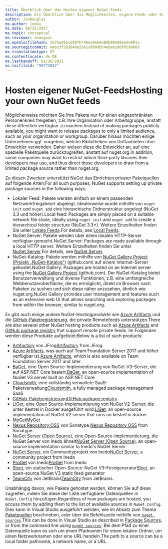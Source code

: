 ```yaml
---
title: Überblick über das Hosten eigener NuGet-Feeds
description: Ein Überblick über die Möglichkeiten, eigene Feeds oder Kataloge für NuGet-Pakete lokal oder remote zu hosten
author: JonDouglas
ms.author: jodou
ms.date: 08/25/2017
ms.topic: conceptual
ms.reviewer: anangaur
ms.openlocfilehash: 1b7bad6bcd897b746ea9eb6e89b80a88ee5e891a
ms.sourcegitcommit: ee6c3f203648a5561c809db54ebeb1d0f0598b68
ms.translationtype: HT
ms.contentlocale: de-DE
ms.lasthandoff: 01/26/2021
ms.locfileid: "98774052"
---
```

# <a name="hosting-your-own-nuget-feeds"></a><span data-ttu-id="9df6b-103">Hosten eigener NuGet-Feeds</span><span class="sxs-lookup"><span data-stu-id="9df6b-103">Hosting your own NuGet feeds</span></span>

<span data-ttu-id="9df6b-104">Möglicherweise möchten Sie Ihre Pakete nur für einen eingeschränkten Personenkreis freigeben, z.B. Ihre Organisation oder Arbeitsgruppe, anstatt diese öffentlich verfügbar zu machen.</span><span class="sxs-lookup"><span data-stu-id="9df6b-104">Instead of making packages publicly available, you might want to release packages to only a limited audience, such as your organization or workgroup.</span></span> <span data-ttu-id="9df6b-105">Darüber hinaus möchten einige Unternehmen ggf. vorgeben, welche Bibliotheken von Drittanbietern ihre Entwickler verwenden. Daher weisen diese die Entwickler an, auf eine spezielle Paketquelle zurückzugreifen, anstatt auf nuget.org.</span><span class="sxs-lookup"><span data-stu-id="9df6b-105">In addition, some companies may want to restrict which third-party libraries their developers may use, and thus direct those developers to draw from a limited package source rather than nuget.org.</span></span>

<span data-ttu-id="9df6b-106">Zu diesen Zwecken unterstützt NuGet das Einrichten privater Paketquellen auf folgende Arten:</span><span class="sxs-lookup"><span data-stu-id="9df6b-106">For all such purposes, NuGet supports setting up private package sources in the following ways:</span></span>

- <span data-ttu-id="9df6b-107">Lokaler Feed: Pakete werden einfach an einem passenden Netzwerkfreigabeort abgelegt. Idealerweise wurde mithilfe von `nuget init` und `nuget add` eine hierarchische Ordnerstruktur angelegt (NuGet 3.3 und höher).</span><span class="sxs-lookup"><span data-stu-id="9df6b-107">Local feed: Packages are simply placed on a suitable network file share, ideally using `nuget init` and `nuget add` to create a hierarchical folder structure (NuGet 3.3+).</span></span> <span data-ttu-id="9df6b-108">Weitere Einzelheiten finden Sie unter [Lokale Feeds](../hosting-packages/local-feeds.md).</span><span class="sxs-lookup"><span data-stu-id="9df6b-108">For details, see [Local Feeds](../hosting-packages/local-feeds.md).</span></span>
- <span data-ttu-id="9df6b-109">NuGet.Server: Pakete werden über einen lokalen HTTP-Server verfügbar gemacht.</span><span class="sxs-lookup"><span data-stu-id="9df6b-109">NuGet.Server: Packages are made available through a local HTTP server.</span></span> <span data-ttu-id="9df6b-110">Weitere Einzelheiten finden Sie unter [NuGet.Server](../hosting-packages/nuget-server.md).</span><span class="sxs-lookup"><span data-stu-id="9df6b-110">For details, see [NuGet.Server](../hosting-packages/nuget-server.md).</span></span>
- <span data-ttu-id="9df6b-111">NuGet-Katalog: Pakete werden mithilfe von [NuGet Gallery Project (Projekt „NuGet-Katalog“)](https://github.com/NuGet/NuGetGallery#build-and-run-the-gallery-in-arbitrary-number-easy-steps) (github.com) auf einem Internet-Server gehostet.</span><span class="sxs-lookup"><span data-stu-id="9df6b-111">NuGet Gallery: Packages are hosted on an Internet server using the [NuGet Gallery Project](https://github.com/NuGet/NuGetGallery#build-and-run-the-gallery-in-arbitrary-number-easy-steps) (github.com).</span></span> <span data-ttu-id="9df6b-112">Der NuGet-Katalog bietet Benutzerverwaltung und diverse Funktionen, z.B. eine umfangreiche Webbenutzeroberfläche, die es ermöglicht, direkt im Browser nach Paketen zu suchen und sich diese näher anzusehen, ähnlich wie nuget.org.</span><span class="sxs-lookup"><span data-stu-id="9df6b-112">NuGet Gallery provides user management and features such as an extensive web UI that allows searching and exploring packages from within the browser, similar to nuget.org.</span></span>

<span data-ttu-id="9df6b-113">Es gibt auch einige andere NuGet-Hostingprodukte wie [Azure Artifacts](https://www.visualstudio.com/docs/package/nuget/publish) und die [GitHub-Paketregistrierung](https://help.github.com/articles/configuring-nuget-for-use-with-github-package-registry), die private Remotefeeds unterstützen.</span><span class="sxs-lookup"><span data-stu-id="9df6b-113">There are also several other NuGet hosting products such as [Azure Artifacts](https://www.visualstudio.com/docs/package/nuget/publish) and [GitHub package registry](https://help.github.com/articles/configuring-nuget-for-use-with-github-package-registry) that support remote private feeds.</span></span> <span data-ttu-id="9df6b-114">Im Folgenden werden diese Produkte aufgelistet:</span><span class="sxs-lookup"><span data-stu-id="9df6b-114">Below is a list of such products:</span></span>

- <span data-ttu-id="9df6b-115">[Artifactory](https://www.jfrog.com/artifactory/) von JFrog</span><span class="sxs-lookup"><span data-stu-id="9df6b-115">[Artifactory](https://www.jfrog.com/artifactory/) from JFrog.</span></span>
- <span data-ttu-id="9df6b-116">[Azure Artifacts](https://www.visualstudio.com/docs/package/nuget/publish), was auch auf Team Foundation Server 2017 und höher verfügbar ist.</span><span class="sxs-lookup"><span data-stu-id="9df6b-116">[Azure Artifacts](https://www.visualstudio.com/docs/package/nuget/publish), which is also available on Team Foundation Server 2017 and later.</span></span>
- <span data-ttu-id="9df6b-117">[BaGet](https://github.com/loic-sharma/BaGet), eine Open Source-Implementierung von NuGet-V3-Server, die auf ASP.NET Core basiert.</span><span class="sxs-lookup"><span data-stu-id="9df6b-117">[BaGet](https://github.com/loic-sharma/BaGet), an open-source implementation of NuGet V3 server built on ASP.NET Core</span></span>
- <span data-ttu-id="9df6b-118">[Cloudsmith](https://cloudsmith.io/l/nuget-feed/), eine vollständig verwaltete SaaS-Paketverwaltung</span><span class="sxs-lookup"><span data-stu-id="9df6b-118">[Cloudsmith](https://cloudsmith.io/l/nuget-feed/), a fully managed package management SaaS</span></span>
- [<span data-ttu-id="9df6b-119">GitHub-Paketregistrierung</span><span class="sxs-lookup"><span data-stu-id="9df6b-119">GitHub package registry</span></span>](https://help.github.com/articles/configuring-nuget-for-use-with-github-package-registry)
- <span data-ttu-id="9df6b-120">[LiGet](https://github.com/ai-traders/liget), eine Open Source-Implementierung von NuGet V2-Server, die unter Kestrel in Docker ausgeführt wird.</span><span class="sxs-lookup"><span data-stu-id="9df6b-120">[LiGet](https://github.com/ai-traders/liget), an open-source implementation of NuGet V2 server that runs on kestrel in docker</span></span>
- [<span data-ttu-id="9df6b-121">MyGet</span><span class="sxs-lookup"><span data-stu-id="9df6b-121">MyGet</span></span>](https://myget.org)
- <span data-ttu-id="9df6b-122">[Nexus Repository OSS](https://www.sonatype.com/nexus-repository-oss) von Sonatype.</span><span class="sxs-lookup"><span data-stu-id="9df6b-122">[Nexus Repository OSS](https://www.sonatype.com/nexus-repository-oss) from Sonatype.</span></span>
- <span data-ttu-id="9df6b-123">[NuGet Server (Open Source)](https://github.com/svenkle/nuget-server), eine Open-Source-Implementierung, die NuGet Server von Inedo ähnelt</span><span class="sxs-lookup"><span data-stu-id="9df6b-123">[NuGet Server (Open Source)](https://github.com/svenkle/nuget-server), an open-source implementation similar to Inedo's NuGet Server</span></span>
- <span data-ttu-id="9df6b-124">[NuGet Server](http://nugetserver.net/), ein Communityprojekt von Inedo</span><span class="sxs-lookup"><span data-stu-id="9df6b-124">[NuGet Server](http://nugetserver.net/), a community project from Inedo</span></span>
- <span data-ttu-id="9df6b-125">[ProGet](https://inedo.com/proget) von Inedo</span><span class="sxs-lookup"><span data-stu-id="9df6b-125">[ProGet](https://inedo.com/proget) from Inedo</span></span>
- <span data-ttu-id="9df6b-126">[Sleet](https://github.com/emgarten/sleet), ein statischer Open-Source-NuGet V3-Feedgenerator</span><span class="sxs-lookup"><span data-stu-id="9df6b-126">[Sleet](https://github.com/emgarten/sleet), an open-source NuGet V3 static feed generator</span></span>
- <span data-ttu-id="9df6b-127">[TeamCity](https://www.jetbrains.com/teamcity/) von JetBrains</span><span class="sxs-lookup"><span data-stu-id="9df6b-127">[TeamCity](https://www.jetbrains.com/teamcity/) from JetBrains.</span></span>

<span data-ttu-id="9df6b-128">Unabhängig davon, wie Pakete gehostet werden, können Sie auf diese zugreifen, indem Sie diese der Liste verfügbarer Datenquellen in `NuGet.Config` hinzufügen.</span><span class="sxs-lookup"><span data-stu-id="9df6b-128">Regardless of how packages are hosted, you access them by adding them to the list of available sources in `NuGet.Config`.</span></span> <span data-ttu-id="9df6b-129">Dies kann in Visual Studio ausgeführt werden, wie im Absatz zum Thema [Paketquellen](../consume-packages/install-use-packages-visual-studio.md#package-sources) beschrieben, oder über die Befehlszeile mithilfe von [`nuget sources`](../reference/cli-reference/cli-ref-sources.md).</span><span class="sxs-lookup"><span data-stu-id="9df6b-129">This can be done in Visual Studio as described in [Package Sources](../consume-packages/install-use-packages-visual-studio.md#package-sources), or from the command line using [`nuget sources`](../reference/cli-reference/cli-ref-sources.md).</span></span> <span data-ttu-id="9df6b-130">Bei dem Pfad zu einer Datenquelle kann es sich um einen Pfadnamen für einen lokalen Ordner, um einen Netzwerknamen oder eine URL handeln.</span><span class="sxs-lookup"><span data-stu-id="9df6b-130">The path to a source can be a local folder pathname, a network name, or a URL.</span></span>
